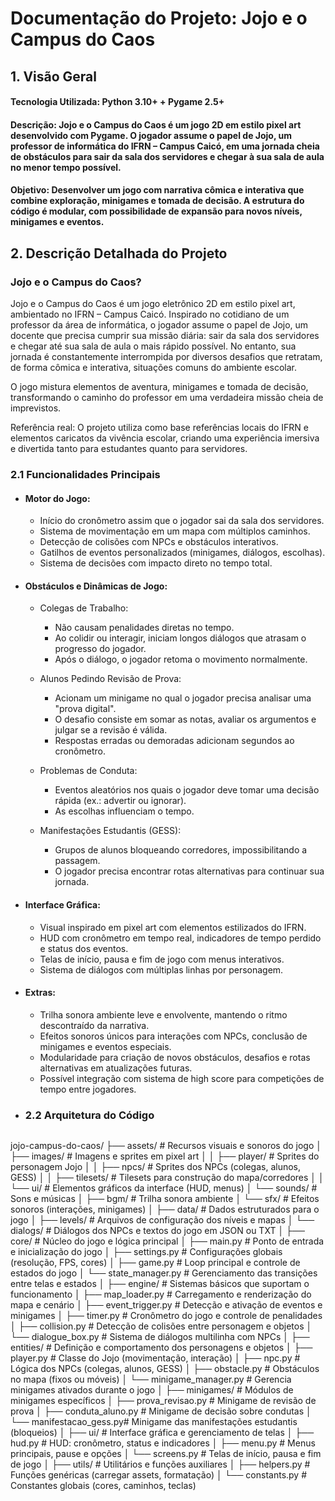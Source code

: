# Documentação do Projeto: Jojo e o Campus do Caos

## 1. Visão Geral

#### Tecnologia Utilizada: Python 3.10+ + Pygame 2.5+

#### Descrição: Jojo e o Campus do Caos é um jogo 2D em estilo pixel art desenvolvido com Pygame. O jogador assume o papel de Jojo, um professor de informática do IFRN – Campus Caicó, em uma jornada cheia de obstáculos para sair da sala dos servidores e chegar à sua sala de aula no menor tempo possível.

#### Objetivo: Desenvolver um jogo com narrativa cômica e interativa que combine exploração, minigames e tomada de decisão. A estrutura do código é modular, com possibilidade de expansão para novos níveis, minigames e eventos.

## 2. Descrição Detalhada do Projeto

### Jojo e o Campus do Caos?

Jojo e o Campus do Caos é um jogo eletrônico 2D em estilo pixel art, ambientado no IFRN – Campus Caicó. Inspirado no cotidiano de um professor da área de informática, o jogador assume o papel de Jojo, um docente que precisa cumprir sua missão diária: sair da sala dos servidores e chegar até sua sala de aula o mais rápido possível. No entanto, sua jornada é constantemente interrompida por diversos desafios que retratam, de forma cômica e interativa, situações comuns do ambiente escolar.

O jogo mistura elementos de aventura, minigames e tomada de decisão, transformando o caminho do professor em uma verdadeira missão cheia de imprevistos.

Referência real: O projeto utiliza como base referências locais do IFRN e elementos caricatos da vivência escolar, criando uma experiência imersiva e divertida tanto para estudantes quanto para servidores.

### 2.1 Funcionalidades Principais

+ #### Motor do Jogo:
  + Início do cronômetro assim que o jogador sai da sala dos servidores.
  + Sistema de movimentação em um mapa com múltiplos caminhos.
  + Detecção de colisões com NPCs e obstáculos interativos.
  + Gatilhos de eventos personalizados (minigames, diálogos, escolhas).
  + Sistema de decisões com impacto direto no tempo total.


+ #### Obstáculos e Dinâmicas de Jogo:
  + Colegas de Trabalho:
    + Não causam penalidades diretas no tempo.
    + Ao colidir ou interagir, iniciam longos diálogos que atrasam o progresso do jogador.
    + Após o diálogo, o jogador retoma o movimento normalmente.

  + Alunos Pedindo Revisão de Prova:
    + Acionam um minigame no qual o jogador precisa analisar uma "prova digital".
    + O desafio consiste em somar as notas, avaliar os argumentos e julgar se a revisão é válida.
    + Respostas erradas ou demoradas adicionam segundos ao cronômetro.


  + Problemas de Conduta:
    + Eventos aleatórios nos quais o jogador deve tomar uma decisão rápida (ex.: advertir ou ignorar).
    + As escolhas influenciam o tempo.


  + Manifestações Estudantis (GESS):
    + Grupos de alunos bloqueando corredores, impossibilitando a passagem.
    + O jogador precisa encontrar rotas alternativas para continuar sua jornada.

+ #### Interface Gráfica:
  + Visual inspirado em pixel art com elementos estilizados do IFRN.
  + HUD com cronômetro em tempo real, indicadores de tempo perdido e status dos eventos.
  + Telas de início, pausa e fim de jogo com menus interativos.
  + Sistema de diálogos com múltiplas linhas por personagem.

+ #### Extras:
  + Trilha sonora ambiente leve e envolvente, mantendo o ritmo descontraído da narrativa.
  + Efeitos sonoros únicos para interações com NPCs, conclusão de minigames e eventos especiais.
  + Modularidade para criação de novos obstáculos, desafios e rotas alternativas em atualizações futuras.
  + Possível integração com sistema de high score para competições de tempo entre jogadores.

 + ### 2.2 Arquitetura do Código
   ```plaintext
jojo-campus-do-caos/
├── assets/                 # Recursos visuais e sonoros do jogo
│   ├── images/             # Imagens e sprites em pixel art
│   │   ├── player/         # Sprites do personagem Jojo
│   │   ├── npcs/           # Sprites dos NPCs (colegas, alunos, GESS)
│   │   ├── tilesets/       # Tilesets para construção do mapa/corredores
│   │   └── ui/             # Elementos gráficos da interface (HUD, menus)
│   └── sounds/             # Sons e músicas
│       ├── bgm/            # Trilha sonora ambiente
│       └── sfx/            # Efeitos sonoros (interações, minigames)
│
├── data/                   # Dados estruturados para o jogo
│   ├── levels/             # Arquivos de configuração dos níveis e mapas
│   └── dialogs/            # Diálogos dos NPCs e textos do jogo em JSON ou TXT
│
├── core/                   # Núcleo do jogo e lógica principal
│   ├── main.py             # Ponto de entrada e inicialização do jogo
│   ├── settings.py         # Configurações globais (resolução, FPS, cores)
│   ├── game.py             # Loop principal e controle de estados do jogo
│   └── state_manager.py    # Gerenciamento das transições entre telas e estados
│
├── engine/                 # Sistemas básicos que suportam o funcionamento
│   ├── map_loader.py       # Carregamento e renderização do mapa e cenário
│   ├── event_trigger.py    # Detecção e ativação de eventos e minigames
│   ├── timer.py            # Cronômetro do jogo e controle de penalidades
│   ├── collision.py        # Detecção de colisões entre personagem e objetos
│   └── dialogue_box.py     # Sistema de diálogos multilinha com NPCs
│
├── entities/               # Definição e comportamento dos personagens e objetos
│   ├── player.py           # Classe do Jojo (movimentação, interação)
│   ├── npc.py              # Lógica dos NPCs (colegas, alunos, GESS)
│   ├── obstacle.py         # Obstáculos no mapa (fixos ou móveis)
│   └── minigame_manager.py # Gerencia minigames ativados durante o jogo
│
├── minigames/              # Módulos de minigames específicos
│   ├── prova_revisao.py    # Minigame de revisão de prova
│   ├── conduta_aluno.py    # Minigame de decisão sobre condutas
│   └── manifestacao_gess.py# Minigame das manifestações estudantis (bloqueios)
│
├── ui/                     # Interface gráfica e gerenciamento de telas
│   ├── hud.py              # HUD: cronômetro, status e indicadores
│   ├── menu.py             # Menus principais, pause e opções
│   └── screens.py          # Telas de início, pausa e fim de jogo
│
├── utils/                  # Utilitários e funções auxiliares
│   ├── helpers.py          # Funções genéricas (carregar assets, formatação)
│   └── constants.py        # Constantes globais (cores, caminhos, teclas)
```

